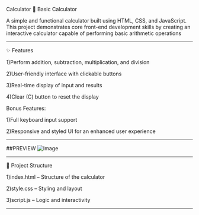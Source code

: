 Calculator
🧮 Basic Calculator

A simple and functional calculator built using HTML, CSS, and JavaScript. This project demonstrates core front-end development skills by creating an interactive calculator capable of performing basic arithmetic operations

--- 

✨ Features

1)Perform addition, subtraction, multiplication, and division

2)User-friendly interface with clickable buttons

3)Real-time display of input and results

4)Clear (C) button to reset the display

Bonus Features:

1)Full keyboard input support

2)Responsive and styled UI for an enhanced user experience

---
##PREVIEW 
![Image](https://github.com/user-attachments/assets/ba3c9c86-7d57-4a2e-a3af-c878f2612af2)

---

📁 Project Structure

1)index.html – Structure of the calculator

2)style.css – Styling and layout

3)script.js – Logic and interactivity

---

